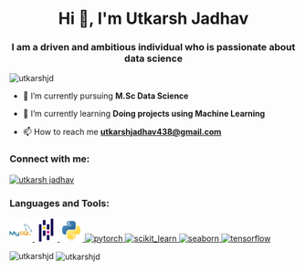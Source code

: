 <h1 align="center">Hi 👋, I'm Utkarsh Jadhav</h1>
<h3 align="center">I am a driven and ambitious individual who is passionate about data science</h3>

<p align="left"> <img src="https://komarev.com/ghpvc/?username=utkarshjd&label=Profile%20views&color=0e75b6&style=flat" alt="utkarshjd" /> </p>

- 🔭 I’m currently pursuing **M.Sc Data Science**

- 🌱 I’m currently learning **Doing projects using Machine Learning**

- 📫 How to reach me **utkarshjadhav438@gmail.com**

<h3 align="left">Connect with me:</h3>
<p align="left">
<a href="https://linkedin.com/in/utkarsh jadhav" target="blank"><img align="center" src="https://raw.githubusercontent.com/rahuldkjain/github-profile-readme-generator/master/src/images/icons/Social/linked-in-alt.svg" alt="utkarsh jadhav" height="30" width="40" /></a>
</p>

<h3 align="left">Languages and Tools:</h3>
<p align="left"> <a href="https://www.mysql.com/" target="_blank" rel="noreferrer"> <img src="https://raw.githubusercontent.com/devicons/devicon/master/icons/mysql/mysql-original-wordmark.svg" alt="mysql" width="40" height="40"/> </a> <a href="https://pandas.pydata.org/" target="_blank" rel="noreferrer"> <img src="https://raw.githubusercontent.com/devicons/devicon/2ae2a900d2f041da66e950e4d48052658d850630/icons/pandas/pandas-original.svg" alt="pandas" width="40" height="40"/> </a> <a href="https://www.python.org" target="_blank" rel="noreferrer"> <img src="https://raw.githubusercontent.com/devicons/devicon/master/icons/python/python-original.svg" alt="python" width="40" height="40"/> </a> <a href="https://pytorch.org/" target="_blank" rel="noreferrer"> <img src="https://www.vectorlogo.zone/logos/pytorch/pytorch-icon.svg" alt="pytorch" width="40" height="40"/> </a> <a href="https://scikit-learn.org/" target="_blank" rel="noreferrer"> <img src="https://upload.wikimedia.org/wikipedia/commons/0/05/Scikit_learn_logo_small.svg" alt="scikit_learn" width="40" height="40"/> </a> <a href="https://seaborn.pydata.org/" target="_blank" rel="noreferrer"> <img src="https://seaborn.pydata.org/_images/logo-mark-lightbg.svg" alt="seaborn" width="40" height="40"/> </a> <a href="https://www.tensorflow.org" target="_blank" rel="noreferrer"> <img src="https://www.vectorlogo.zone/logos/tensorflow/tensorflow-icon.svg" alt="tensorflow" width="40" height="40"/> </a> </p>

<p><img align="left" src="https://github-readme-stats.vercel.app/api/top-langs?username=utkarshjd&show_icons=true&locale=en&layout=compact" alt="utkarshjd" /></p>

<p>&nbsp;<img align="center" src="https://github-readme-stats.vercel.app/api?username=utkarshjd&show_icons=true&locale=en" alt="utkarshjd" /></p>
